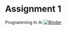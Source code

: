 # Assignment 1
 Programming In Ai
[![Binder](https://mybinder.org/badge_logo.svg)](https://mybinder.org/v2/gh/chrehman/Assignment-1.git/HEAD?filepath=https%3A%2F%2Fgithub.com%2Fchrehman%2FAssignment-1%2Fblob%2Fmain%2FAssignment1.ipynb)
